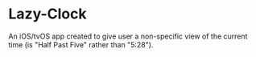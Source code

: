 # Lazy-Clock

An iOS/tvOS app created to give user a non-specific view of the current time (is "Half Past Five" rather than "5:28").
